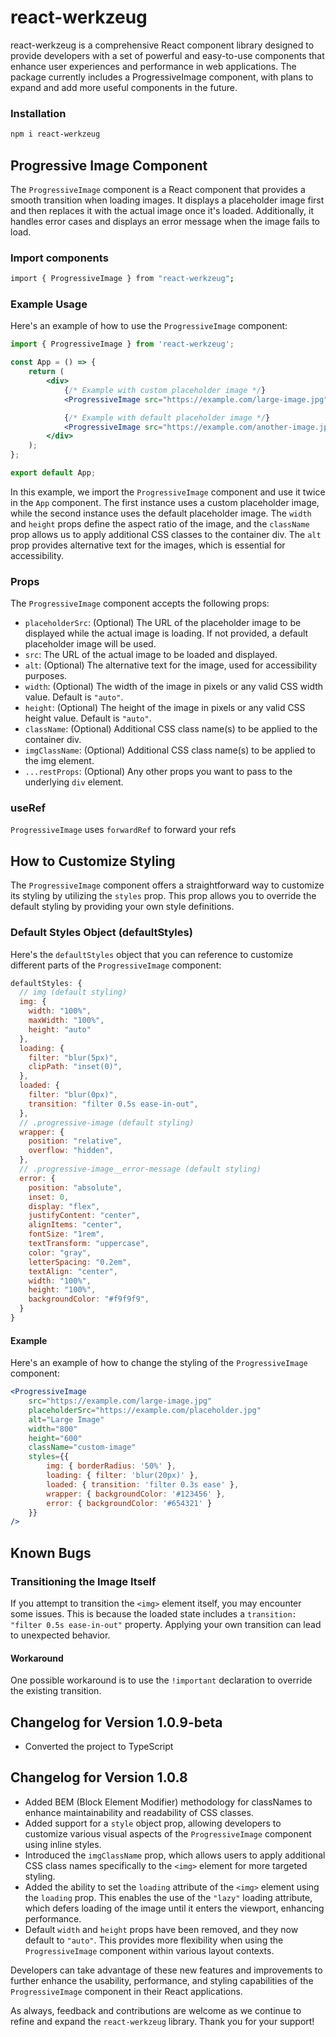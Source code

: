 # react-werkzeug

react-werkzeug is a comprehensive React component library designed to provide developers with a set of powerful and easy-to-use components that enhance user experiences and performance in web
applications. The package currently includes a ProgressiveImage component, with plans to expand and add more useful components in the future.

### Installation

```bash
npm i react-werkzeug
```

## Progressive Image Component

The `ProgressiveImage` component is a React component that provides a smooth transition when loading images. It displays a placeholder image first and then replaces it with the actual image once it's
loaded. Additionally, it handles error cases and displays an error message when the image fails to load.

### Import components

```bash
import { ProgressiveImage } from "react-werkzeug";
```

### Example Usage

Here's an example of how to use the `ProgressiveImage` component:

```jsx
import { ProgressiveImage } from 'react-werkzeug';

const App = () => {
    return (
        <div>
            {/* Example with custom placeholder image */}
            <ProgressiveImage src="https://example.com/large-image.jpg" placeholderSrc="https://example.com/placeholder.jpg" alt="Large Image" width="800" height="600" className="custom-image" />

            {/* Example with default placeholder image */}
            <ProgressiveImage src="https://example.com/another-image.jpg" alt="Another Image" width="400" height="300" />
        </div>
    );
};

export default App;
```

In this example, we import the `ProgressiveImage` component and use it twice in the `App` component. The first instance uses a custom placeholder image, while the second instance uses the default
placeholder image. The `width` and `height` props define the aspect ratio of the image, and the `className` prop allows us to apply additional CSS classes to the container div. The `alt` prop provides
alternative text for the images, which is essential for accessibility.

### Props

The `ProgressiveImage` component accepts the following props:

-   `placeholderSrc`: (Optional) The URL of the placeholder image to be displayed while the actual image is loading. If not provided, a default placeholder image will be used.
-   `src`: The URL of the actual image to be loaded and displayed.
-   `alt`: (Optional) The alternative text for the image, used for accessibility purposes.
-   `width`: (Optional) The width of the image in pixels or any valid CSS width value. Default is `"auto"`.
-   `height`: (Optional) The height of the image in pixels or any valid CSS height value. Default is `"auto"`.
-   `className`: (Optional) Additional CSS class name(s) to be applied to the container div.
-   `imgClassName`: (Optional) Additional CSS class name(s) to be applied to the img element.
-   `...restProps`: (Optional) Any other props you want to pass to the underlying `div` element.

### useRef

`ProgressiveImage` uses `forwardRef` to forward your refs

## How to Customize Styling

The `ProgressiveImage` component offers a straightforward way to customize its styling by utilizing the `styles` prop. This prop allows you to override the default styling by providing your own style
definitions.

### Default Styles Object (defaultStyles)

Here's the `defaultStyles` object that you can reference to customize different parts of the `ProgressiveImage` component:

```jsx
defaultStyles: {
  // img (default styling)
  img: {
    width: "100%",
    maxWidth: "100%",
    height: "auto"
  },
  loading: {
    filter: "blur(5px)",
    clipPath: "inset(0)",
  },
  loaded: {
    filter: "blur(0px)",
    transition: "filter 0.5s ease-in-out",
  },
  // .progressive-image (default styling)
  wrapper: {
    position: "relative",
    overflow: "hidden",
  },
  // .progressive-image__error-message (default styling)
  error: {
    position: "absolute",
    inset: 0,
    display: "flex",
    justifyContent: "center",
    alignItems: "center",
    fontSize: "1rem",
    textTransform: "uppercase",
    color: "gray",
    letterSpacing: "0.2em",
    textAlign: "center",
    width: "100%",
    height: "100%",
    backgroundColor: "#f9f9f9",
  }
}
```

#### Example

Here's an example of how to change the styling of the `ProgressiveImage` component:

```jsx
<ProgressiveImage
    src="https://example.com/large-image.jpg"
    placeholderSrc="https://example.com/placeholder.jpg"
    alt="Large Image"
    width="800"
    height="600"
    className="custom-image"
    styles={{
        img: { borderRadius: '50%' },
        loading: { filter: 'blur(20px)' },
        loaded: { transition: 'filter 0.3s ease' },
        wrapper: { backgroundColor: '#123456' },
        error: { backgroundColor: '#654321' }
    }}
/>
```

## Known Bugs

### Transitioning the Image Itself

If you attempt to transition the `<img>` element itself, you may encounter some issues. This is because the loaded state includes a `transition: "filter 0.5s ease-in-out"` property. Applying your own
transition can lead to unexpected behavior.

#### Workaround

One possible workaround is to use the `!important` declaration to override the existing transition.

## Changelog for Version 1.0.9-beta

-   Converted the project to TypeScript

## Changelog for Version 1.0.8

-   Added BEM (Block Element Modifier) methodology for classNames to enhance maintainability and readability of CSS classes.
-   Added support for a `style` object prop, allowing developers to customize various visual aspects of the `ProgressiveImage` component using inline styles.
-   Introduced the `imgClassName` prop, which allows users to apply additional CSS class names specifically to the `<img>` element for more targeted styling.
-   Added the ability to set the `loading` attribute of the `<img>` element using the `loading` prop. This enables the use of the `"lazy"` loading attribute, which defers loading of the image until it
    enters the viewport, enhancing performance.
-   Default `width` and `height` props have been removed, and they now default to `"auto"`. This provides more flexibility when using the `ProgressiveImage` component within various layout contexts.

Developers can take advantage of these new features and improvements to further enhance the usability, performance, and styling capabilities of the `ProgressiveImage` component in their React
applications.

As always, feedback and contributions are welcome as we continue to refine and expand the `react-werkzeug` library. Thank you for your support!
